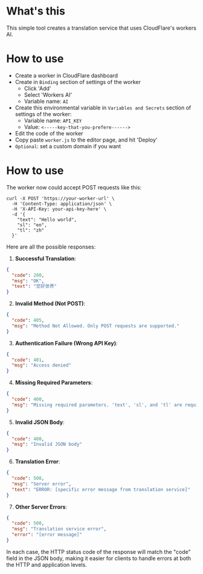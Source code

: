 # What's this

This simple tool creates a translation service that uses CloudFlare's workers AI.

# How to use

- Create a worker in CloudFlare dashboard
- Create in `Binding` section of settings of the worker
  - Click 'Add'
  - Select 'Workers AI'
  - Variable name: `AI`
- Create this environmental variable in `Variables and Secrets` section of settings of the worker:
  - Variable name: `API_KEY`
  - Value: `<-----key-that-you-prefere------>`
- Edit the code of the worker
- Copy paste `worker.js` to the editor page, and hit 'Deploy'
- `Optional`: set a custom domain if you want

# How to use

The worker now could accept POST requests like this:

```
curl -X POST 'https://your-worker-url' \
  -H 'Content-Type: application/json' \
  -H 'X-API-Key: your-api-key-here' \
  -d '{
    "text": "Hello world",
    "sl": "en",
    "tl": "zh"
  }'
```

Here are all the possible responses:

1. **Successful Translation**:
```json
{
  "code": 200,
  "msg": "OK",
  "text": "您好世界"
}
```

2. **Invalid Method (Not POST)**:
```json
{
  "code": 405,
  "msg": "Method Not Allowed. Only POST requests are supported."
}
```

3. **Authentication Failure (Wrong API Key)**:
```json
{
  "code": 401,
  "msg": "Access denied"
}
```

4. **Missing Required Parameters**:
```json
{
  "code": 400,
  "msg": "Missing required parameters. 'text', 'sl', and 'tl' are required."
}
```

5. **Invalid JSON Body**:
```json
{
  "code": 400,
  "msg": "Invalid JSON body"
}
```

6. **Translation Error**:
```json
{
  "code": 500,
  "msg": "Server error",
  "text": "ERROR: [specific error message from translation service]"
}
```

7. **Other Server Errors**:
```json
{
  "code": 500,
  "msg": "Translation service error",
  "error": "[error message]"
}
```

In each case, the HTTP status code of the response will match the "code" field in the JSON body, making it easier for clients to handle errors at both the HTTP and application levels.
